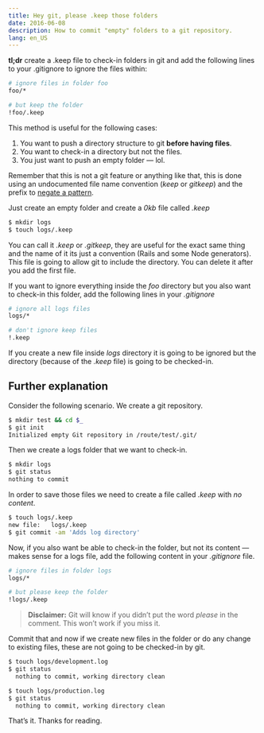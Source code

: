 ```yaml
---
title: Hey git, please .keep those folders
date: 2016-06-08
description: How to commit "empty" folders to a git repository.
lang: en_US
---
```


**tl;dr** create a .keep file to check-in folders in git and add the following
lines to your .gitignore to ignore the files within:

```bash
# ignore files in folder foo
foo/*

# but keep the folder
!foo/.keep
```

This method is useful for the following cases:

1.  You want to push a directory structure to git **before having files**.
1.  You want to check-in a directory but not the files.
1.  You just want to push an empty folder — lol.

Remember that this is not a git feature or anything like that, this is done
using an undocumented file name convention (_keep_ or _gitkeep_) and the prefix
to [negate a pattern](https://www.kernel.org/pub/software/scm/git/docs/gitignore.html#_pattern_format).

Just create an empty folder and create a _0kb_ file called _.keep_

```bash
$ mkdir logs
$ touch logs/.keep
```

You can call it _.keep_ or _.gitkeep_, they are useful for the exact same thing
and the name of it its just a convention (Rails and some Node generators). This
file is going to allow git to include the directory. You can delete it after you add the first file.

If you want to ignore everything inside the _foo_ directory but you also want to check-in this folder, add the following lines in your _.gitignore_

```bash
# ignore all logs files
logs/*

# don't ignore keep files
!.keep
```

If you create a new file inside _logs_ directory it is going to be ignored but
the directory (because of the _.keep_ file) is going to be checked-in.

## Further explanation

Consider the following scenario. We create a git repository.

```bash
$ mkdir test && cd $_
$ git init
Initialized empty Git repository in /route/test/.git/
```

Then we create a logs folder that we want to check-in.

```bash
$ mkdir logs
$ git status
nothing to commit
```

In order to save those files we need to create a file called _.keep_ with _no content_.

```bash
$ touch logs/.keep
new file:   logs/.keep
$ git commit -am 'Adds log directory'
```

Now, if you also want be able to check-in the folder, but not its content —
makes sense for a logs file, add the following content in your _.gitignore_
file.

```bash
# ignore files in folder logs
logs/*

# but please keep the folder
!logs/.keep
```

> **Disclaimer:** Git will know if you didn’t put the word _please_ in the
> comment. This won’t work if you miss it.

Commit that and now if we create new files in the folder or do any change to
existing files, these are not going to be checked-in by git.

```bash
$ touch logs/development.log
$ git status
  nothing to commit, working directory clean

$ touch logs/production.log
$ git status
  nothing to commit, working directory clean
```

That’s it. Thanks for reading.
